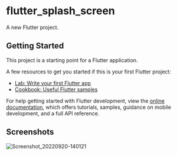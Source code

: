 # flutter_splash_screen

A new Flutter project.

## Getting Started

This project is a starting point for a Flutter application.

A few resources to get you started if this is your first Flutter project:

- [Lab: Write your first Flutter app](https://docs.flutter.dev/get-started/codelab)
- [Cookbook: Useful Flutter samples](https://docs.flutter.dev/cookbook)

For help getting started with Flutter development, view the
[online documentation](https://docs.flutter.dev/), which offers tutorials,
samples, guidance on mobile development, and a full API reference.

## Screenshots
![Screenshot_20220920-140121](https://user-images.githubusercontent.com/57621833/191265433-03519954-27f0-44b8-b0b6-cf5f60a27c87.png)


